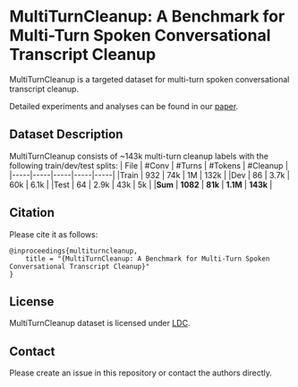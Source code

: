 

# MultiTurnCleanup: A Benchmark for Multi-Turn Spoken Conversational Transcript Cleanup

MultiTurnCleanup is a targeted dataset for multi-turn spoken conversational transcript cleanup. 

Detailed experiments and analyses can be found in our [paper]().

## Dataset Description
MultiTurnCleanup consists of ~143k multi-turn cleanup labels with the following train/dev/test splits:
| File      | #Conv   |  #Turns   |   #Tokens   |  #Cleanup  |
|-----|-----|-----|-----|-----|
|Train | 932 | 74k   |  1M  |  132k  |
|Dev  |  86 |  3.7k  | 60k   | 6.1k   |
|Test | 64 | 2.9k   |  43k  |  5k  |
|**Sum** | **1082** | **81k**   |  **1.1M**  |  **143k**  |





## Citation
Please cite it as follows:

```
@inproceedings{multiturncleanup,
    title = "{MultiTurnCleanup: A Benchmark for Multi-Turn Spoken Conversational Transcript Cleanup}"
}
```

## License
MultiTurnCleanup dataset is licensed under [LDC](https://www.ldc.upenn.edu/data-management/using/licensing).



## Contact

Please create an issue in this repository or contact the authors directly.


<!-- 

Each CSV file consists of original question (SQuAD-v2) and disfluent question (Disfl-QA) in the following format:
```
{ 
  "squad_v2_id":
  {
    "original": Original question from SQuAD-v2,
    "disfluent": Disfluent question from Disfl-QA
  }, ...
}
```
**Note**: The `squad_v2_id` corresponds to the unique  `data.paragraphs.qas.id` in SQuAD-v2 development set.  

Here's an example from the dataset:
```json
 {
  "56ddde6b9a695914005b9628": {
    "original": "In what country is Normandy located?",
    "disfluent": "In what country is Norse found no wait Normandy not Norse?"
  },
  "56ddde6b9a695914005b9629": {
    "original": "When were the Normans in Normandy?",
    "disfluent": "From which countries no tell me when were the Normans in Normandy?"
  },
  "56ddde6b9a695914005b962a": {
    "original": "From which countries did the Norse originate?",
    "disfluent": "From which Norse leader I mean countries did the Norse originate?"
  },
  "56ddde6b9a695914005b962b": {
    "original": "Who was the Norse leader?",
    "disfluent": "When I mean Who was the Norse leader?"
  },
  "56ddde6b9a695914005b962c": {
    "original": "What century did the Normans first gain their separate identity?",
    "disfluent": "When no what century did the Normans first gain their separate identity?"
  },
 }
``` -->
